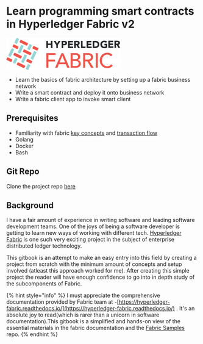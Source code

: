 # Learn programming smart contracts in Hyperledger Fabric v2



![](.gitbook/assets/hyperledger_fabric_logo_color.png)

* Learn the basics of fabric architecture by setting up a fabric business network
* Write a smart contract and deploy it onto business network
* Write a fabric client app to invoke smart client 

## Prerequisites

* Familiarity with fabric [key concepts](https://hyperledger-fabric.readthedocs.io/en/release-2.0/key_concepts.html) and [transaction flow](https://hyperledger-fabric.readthedocs.io/en/release-2.0/txflow.html?highlight=transaction%20flow)
* Golang
* Docker
* Bash

## Git Repo

Clone the project repo [here](https://github.com/dibyajyotibehera/voternet)

## Background

I have a fair amount of experience in writing software and leading software development teams. One of the joys of being a software developer is getting to learn new ways of working with different tech. [Hyperledger Fabric](https://www.hyperledger.org/use/fabric) is one such very exciting project in the subject of enterprise distributed ledger technology.

This gitbook is an attempt to  make an easy entry into this field by creating a project from scratch  with the minimum amount of concepts and  setup involved \(atleast this approach worked for me\). After creating this simple project the reader will have enough confidence to go into in depth study of the subcomponents of Fabric.

{% hint style="info" %}
I must appreciate the comprehensive documentation provided by Fabric team at -[https://hyperledger-fabric.readthedocs.io/](https://hyperledger-fabric.readthedocs.io/) . It's an absolute joy to read\(which is rarer than a unicorn in software documentation\).This gitbook is a simplified and hands-on view of the essential materials in the fabric documentation and the [Fabric Samples](https://github.com/hyperledger/fabric-samples) repo.
{% endhint %}

